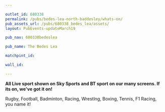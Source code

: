 ```yaml
---

outlet_id: 680338
permalink: /pubs/bedes-lea-north-baddesley/whats-on/
pub_assets_url: /pubs/680338_bedes_lea/assets/
layout: PubEvents-updateMarch19

pub_nav: 680338bedeslea

pub_name: The Bedes Lea

matchpint_id: 

wall_id:

---
```


**All Live sport shown on Sky Sports and BT sport on our many screens. If its on, we've got it on!** 

Rugby, Football, Badminton, Racing, Wrestlng, Boxing, Tennis, F1 Racing, you name it!